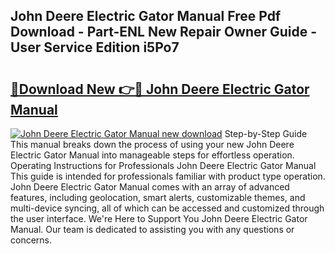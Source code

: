 ## John Deere Electric Gator Manual Free Pdf Download - Part-ENL New Repair Owner Guide - User Service Edition i5Po7

# <h2><a href="http://bc95181.oget.top/?id=John+Deere+Electric+Gator+Manual">🔗Download New 👉🔴 John Deere Electric Gator Manual</a></h2>

[![John Deere Electric Gator Manual new download](https://i.imgur.com/5g1atiW.png)](http://bc95181.oget.top/?id=John+Deere+Electric+Gator+Manual)
Step-by-Step Guide This manual breaks down the process of using your new John Deere Electric Gator Manual into manageable steps for effortless operation. Operating Instructions for Professionals John Deere Electric Gator Manual This guide is intended for professionals familiar with product type operation. John Deere Electric Gator Manual comes with an array of advanced features, including geolocation, smart alerts, customizable themes, and multi-device syncing, all of which can be accessed and customized through the user interface. We're Here to Support You John Deere Electric Gator Manual. Our team is dedicated to assisting you with any questions or concerns.
